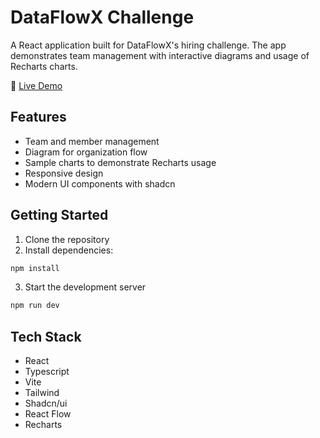# DataFlowX Challenge

A React application built for DataFlowX's hiring challenge. The app demonstrates team management with interactive diagrams and usage of Recharts charts.

🚀 [Live Demo](https://dataflowx-salih-zorer.netlify.app/)

## Features

- Team and member management
- Diagram for organization flow
- Sample charts to demonstrate Recharts usage
- Responsive design
- Modern UI components with shadcn

## Getting Started

1. Clone the repository
2. Install dependencies:

```bash
npm install
```

3. Start the development server

```bash
npm run dev
```

## Tech Stack

- React
- Typescript
- Vite
- Tailwind
- Shadcn/ui
- React Flow
- Recharts
